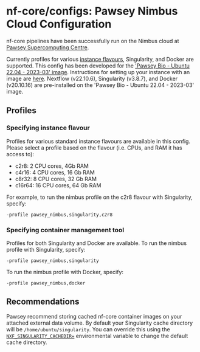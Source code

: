 # nf-core/configs: Pawsey Nimbus Cloud Configuration

nf-core pipelines have been successfully run on the Nimbus cloud at [Pawsey Supercomputing Centre](https://pawsey.org.au/).

Currently profiles for various [instance flavours](https://support.pawsey.org.au/documentation/display/US/How+to+Choose+a+Flavour), Singularity, and Docker are supported. This config has been developed for the ['Pawsey Bio - Ubuntu 22.04 - 2023-03' image](https://support.pawsey.org.au/documentation/display/US/Nimbus+for+Bioinformatics). Instructions for setting up your instance with an image are [here](https://support.pawsey.org.au/documentation/display/US/Create+a+Nimbus+Instance). Nextflow (v22.10.6), Singularity (v3.8.7), and Docker (v20.10.16) are pre-installed on the 'Pawsey Bio - Ubuntu 22.04 - 2023-03' image.

## Profiles

### Specifying instance flavour

Profiles for various standard instance flavours are available in this config. Please select a profile based on the flavour (i.e. CPUs, and RAM it has access to):

- c2r8: 2 CPU cores, 4Gb RAM
- c4r16: 4 CPU cores, 16 Gb RAM
- c8r32: 8 CPU cores, 32 Gb RAM
- c16r64: 16 CPU cores, 64 Gb RAM

For example, to run the nimbus profile on the c2r8 flavour with Singularity, specify:

```
-profile pawsey_nimbus,singularity,c2r8
```

### Specifying container management tool

Profiles for both Singularity and Docker are available. To run the nimbus profile with Singularity, specify:

```
-profile pawsey_nimbus,singularity
```

To run the nimbus profile with Docker, specify:

```
-profile pawsey_nimbus,docker
```

## Recommendations

Pawsey recommend storing cached nf-core container images on your attached external data volume. By default your Singularity cache directory will be `/home/ubuntu/singularity`. You can override this using the [`NXF_SINGULARITY_CACHEDIR=`](https://www.nextflow.io/docs/latest/singularity.html) environmental variable to change the default cache directory.

